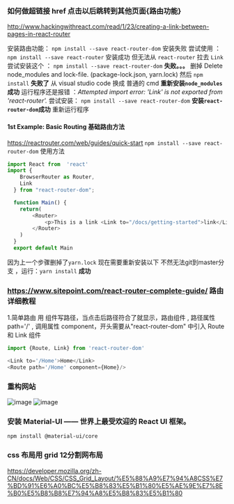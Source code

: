 ### 如何做超链接  href 点击以后跳转到其他页面{路由功能}
http://www.hackingwithreact.com/read/1/23/creating-a-link-between-pages-in-react-router

安装路由功能： `npm install --save react-router-dom`   安装失败
尝试使用 ：`npm install --save react-router` 安装成功 但无法从 `react-router` 拉去 `Link`
尝试安装这个 ： `npm install --save react-router-dom` **失败。。。**
删掉 Delete node_modules and lock-file. (package-lock.json, yarn.lock)
然后 `npm install`  **失败了**
从 visual studio code 换成 普通的 cmd   **重新安装`node_modules`成功**
运行程序还是报错 ：*Attempted import error: 'Link' is not exported from 'react-router'.*
尝试安装： `npm install --save react-router-dom`  **安装`react-router-dom`成功**
重新运行程序

#### 1st Example: Basic Routing 基础路由方法 
https://reactrouter.com/web/guides/quick-start
`npm install --save react-router-dom`
使用方法 
```js
import React from  'react'
import {
    BrowserRouter as Router,
    Link
  } from "react-router-dom";

  function Main() {
    return(
        <Router>
            <p>This is a link <Link to="/docs/getting-started">link</Link></p>
        </Router>
    )
  }
  export default Main
  ```

  因为上一个步骤删掉了`yarn.lock` 现在需要重新安装以下  不然无法git到master分支 ，运行：`yarn install`  **成功**

  ### https://www.sitepoint.com/react-router-complete-guide/ 路由详细教程
  1.简单路由 用 <Link> 组件写路径，当点击后路径符合了就显示，路由组件 <Route />, 路径属性 path='/' , 调用属性 component，开头需要从"react-router-dom" 中引入 Route 和 Link 组件
  ```js
  import {Route, Link} from 'react-router-dom'

  <Link to='/Home'>Home</Link>
  <Route path='/Home' component={Home}/>
  ```

### 重构网站 
![image](https://user-images.githubusercontent.com/67357374/86530900-79d41b80-bec5-11ea-9262-666fc453148d.png)
![image](https://user-images.githubusercontent.com/67357374/86530923-aab45080-bec5-11ea-8a8e-4d0a44106432.png)

### 安装 Material-UI —— 世界上最受欢迎的 React UI 框架。
`npm install @material-ui/core`

### css 布局用 grid 12分割网布局
https://developer.mozilla.org/zh-CN/docs/Web/CSS/CSS_Grid_Layout/%E5%88%A9%E7%94%A8CSS%E7%BD%91%E6%A0%BC%E5%B8%83%E5%B1%80%E5%AE%9E%E7%8E%B0%E5%B8%B8%E7%94%A8%E5%B8%83%E5%B1%80